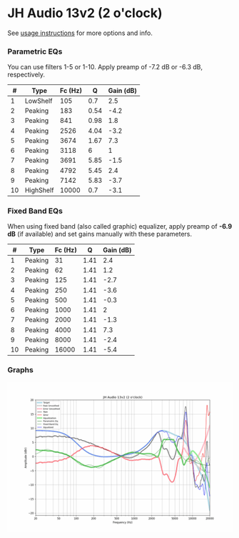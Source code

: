 # JH Audio 13v2 (2 o'clock)
See [usage instructions](https://github.com/jaakkopasanen/AutoEq#usage) for more options and info.

### Parametric EQs
You can use filters 1-5 or 1-10. Apply preamp of -7.2 dB or -6.3 dB, respectively.

|   # | Type      |   Fc (Hz) |    Q |   Gain (dB) |
|-----|-----------|-----------|------|-------------|
|   1 | LowShelf  |       105 | 0.7  |         2.5 |
|   2 | Peaking   |       183 | 0.54 |        -4.2 |
|   3 | Peaking   |       841 | 0.98 |         1.8 |
|   4 | Peaking   |      2526 | 4.04 |        -3.2 |
|   5 | Peaking   |      3674 | 1.67 |         7.3 |
|   6 | Peaking   |      3118 | 6    |         1   |
|   7 | Peaking   |      3691 | 5.85 |        -1.5 |
|   8 | Peaking   |      4792 | 5.45 |         2.4 |
|   9 | Peaking   |      7142 | 5.83 |        -3.7 |
|  10 | HighShelf |     10000 | 0.7  |        -3.1 |

### Fixed Band EQs
When using fixed band (also called graphic) equalizer, apply preamp of **-6.9 dB** (if available) and set gains manually with these parameters.

|   # | Type    |   Fc (Hz) |    Q |   Gain (dB) |
|-----|---------|-----------|------|-------------|
|   1 | Peaking |        31 | 1.41 |         2.4 |
|   2 | Peaking |        62 | 1.41 |         1.2 |
|   3 | Peaking |       125 | 1.41 |        -2.7 |
|   4 | Peaking |       250 | 1.41 |        -3.6 |
|   5 | Peaking |       500 | 1.41 |        -0.3 |
|   6 | Peaking |      1000 | 1.41 |         2   |
|   7 | Peaking |      2000 | 1.41 |        -1.3 |
|   8 | Peaking |      4000 | 1.41 |         7.3 |
|   9 | Peaking |      8000 | 1.41 |        -2.4 |
|  10 | Peaking |     16000 | 1.41 |        -5.4 |

### Graphs
![](./JH%20Audio%2013v2%20(2%20o'clock).png)
